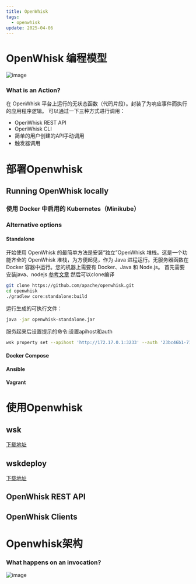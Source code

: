 ```yaml
---
title: OpenWhisk
tags:
  - openwhisk
update: 2025-04-06
---
```

# OpenWhisk 编程模型
![image](https://picture.zhaozhan.site/openwhisk-model.png)
### What is an Action?
在 OpenWhisk 平台上运行的无状态函数（代码片段）。封装了为响应事件而执行的应用程序逻辑。
可以通过一下三种方式进行调用：
* OpenWhisk REST API
* OpenWhisk CLI
* 简单的用户创建的API手动调用
* 触发器调用
# 部署Openwhisk
## Running OpenWhisk locally
### 使用 Docker 中启用的 Kubernetes（Minikube）
### Alternative options
#### Standalone
开始使用 OpenWhisk 的最简单方法是安装“独立”OpenWhisk 堆栈。这是一个功能齐全的 OpenWhisk 堆栈，为方便起见，作为 Java 进程运行。无服务器函数在 Docker 容器中运行。您的机器上需要有 Docker、Java 和 Node.js。
首先需要安装java、nodejs [参考文章](https://zhuanlan.zhihu.com/p/141726465)
然后可以clone编译
```bash
git clone https://github.com/apache/openwhisk.git
cd openwhisk
./gradlew core:standalone:build
```
运行生成的可执行文件：
```bash
java -jar openwhisk-standalone.jar
```
服务起来后设置提示的命令:设置apihost和auth
```bash
wsk property set --apihost 'http://172.17.0.1:3233' --auth '23bc46b1-71f6-4ed5-8c54-816aa4f8c502:123zO3xZCLrMN6v2BKK1dXYFpXlPkccOFqm12CdAsMgRU4VrNZ9lyGVCGuMDGIwP'
```
#### Docker Compose
#### Ansible
#### Vagrant
# 使用Openwhisk
## wsk
[下载地址](https://github.com/apache/openwhisk-cli/releases)
## wskdeploy
[下载地址](https://github.com/apache/openwhisk-wskdeploy/releases)
## OpenWhisk REST API
## OpenWhisk Clients
# Openwhisk架构
### What happens on an invocation?
![image](https://picture.zhaozhan.site/openwhisk-structure.png)